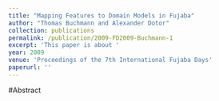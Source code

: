 ```yaml
---
title: "Mapping Features to Domain Models in Fujaba"
author: "Thomas Buchmann and Alexander Dotor"
collection: publications
permalink: /publication/2009-FD2009-Buchmann-1
excerpt: 'This paper is about '
year: 2009
venue: 'Proceedings of the 7th International Fujaba Days'
paperurl: ''
---
```


#Abstract
